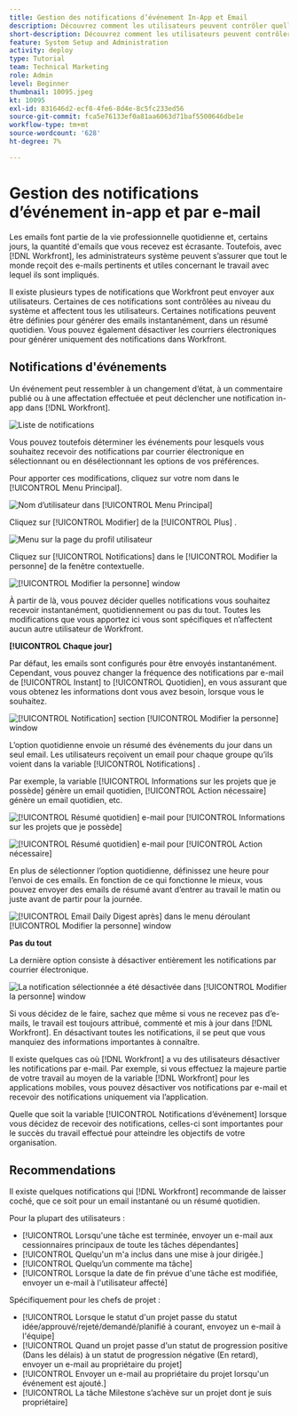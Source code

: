 ```yaml
---
title: Gestion des notifications d’événement In-App et Email
description: Découvrez comment les utilisateurs peuvent contrôler quelles notifications in-app et par e-mail ils reçoivent afin d’obtenir des emails pertinents et utiles concernant leur travail.
short-description: Découvrez comment les utilisateurs peuvent contrôler quelles notifications in-app et par e-mail ils reçoivent.
feature: System Setup and Administration
activity: deploy
type: Tutorial
team: Technical Marketing
role: Admin
level: Beginner
thumbnail: 10095.jpeg
kt: 10095
exl-id: 831646d2-ecf8-4fe6-8d4e-8c5fc233ed56
source-git-commit: fca5e76133ef0a81aa6063d71baf5500646dbe1e
workflow-type: tm+mt
source-wordcount: '628'
ht-degree: 7%

---
```


# Gestion des notifications d’événement in-app et par e-mail

Les emails font partie de la vie professionnelle quotidienne et, certains jours, la quantité d&#39;emails que vous recevez est écrasante. Toutefois, avec [!DNL Workfront], les administrateurs système peuvent s’assurer que tout le monde reçoit des e-mails pertinents et utiles concernant le travail avec lequel ils sont impliqués.

Il existe plusieurs types de notifications que Workfront peut envoyer aux utilisateurs. Certaines de ces notifications sont contrôlées au niveau du système et affectent tous les utilisateurs. Certaines notifications peuvent être définies pour générer des emails instantanément, dans un résumé quotidien. Vous pouvez également désactiver les courriers électroniques pour générer uniquement des notifications dans Workfront.

## Notifications d&#39;événements

Un événement peut ressembler à un changement d’état, à un commentaire publié ou à une affectation effectuée et peut déclencher une notification in-app dans [!DNL Workfront].

![Liste de notifications](assets/admin-fund-user-notifications-01.png)

Vous pouvez toutefois déterminer les événements pour lesquels vous souhaitez recevoir des notifications par courrier électronique en sélectionnant ou en désélectionnant les options de vos préférences.

Pour apporter ces modifications, cliquez sur votre nom dans le [!UICONTROL Menu Principal].

![Nom d’utilisateur dans [!UICONTROL Menu Principal]](assets/admin-fund-user-notifications-02.png)

Cliquez sur [!UICONTROL Modifier] de la [!UICONTROL Plus] .

![Menu sur la page du profil utilisateur](assets/admin-fund-user-notifications-03.png)

Cliquez sur [!UICONTROL Notifications] dans le [!UICONTROL Modifier la personne] de la fenêtre contextuelle.

![[!UICONTROL Modifier la personne] window](assets/admin-fund-user-notifications-04.png)

À partir de là, vous pouvez décider quelles notifications vous souhaitez recevoir instantanément, quotidiennement ou pas du tout. Toutes les modifications que vous apportez ici vous sont spécifiques et n’affectent aucun autre utilisateur de Workfront.

**[!UICONTROL Chaque jour]**

Par défaut, les emails sont configurés pour être envoyés instantanément. Cependant, vous pouvez changer la fréquence des notifications par e-mail de [!UICONTROL Instant] to [!UICONTROL Quotidien], en vous assurant que vous obtenez les informations dont vous avez besoin, lorsque vous le souhaitez.

![[!UICONTROL Notification] section [!UICONTROL Modifier la personne] window](assets/admin-fund-user-notifications-05.png)

L’option quotidienne envoie un résumé des événements du jour dans un seul email. Les utilisateurs reçoivent un email pour chaque groupe qu’ils voient dans la variable [!UICONTROL Notifications] .

Par exemple, la variable [!UICONTROL Informations sur les projets que je possède] génère un email quotidien, [!UICONTROL Action nécessaire] génère un email quotidien, etc.

![[!UICONTROL Résumé quotidien] e-mail pour [!UICONTROL Informations sur les projets que je possède]](assets/admin-fund-user-notifications-06.png)

![[!UICONTROL Résumé quotidien] e-mail pour [!UICONTROL Action nécessaire]](assets/admin-fund-user-notifications-07.png)

En plus de sélectionner l’option quotidienne, définissez une heure pour l’envoi de ces emails. En fonction de ce qui fonctionne le mieux, vous pouvez envoyer des emails de résumé avant d’entrer au travail le matin ou juste avant de partir pour la journée.

![[!UICONTROL Email Daily Digest après] dans le menu déroulant [!UICONTROL Modifier la personne] window](assets/admin-fund-user-notifications-08.png)

**Pas du tout**

La dernière option consiste à désactiver entièrement les notifications par courrier électronique.

![La notification sélectionnée a été désactivée dans [!UICONTROL Modifier la personne] window](assets/admin-fund-user-notifications-09.png)

Si vous décidez de le faire, sachez que même si vous ne recevez pas d’e-mails, le travail est toujours attribué, commenté et mis à jour dans [!DNL Workfront]. En désactivant toutes les notifications, il se peut que vous manquiez des informations importantes à connaître.

Il existe quelques cas où [!DNL Workfront] a vu des utilisateurs désactiver les notifications par e-mail. Par exemple, si vous effectuez la majeure partie de votre travail au moyen de la variable [!DNL Workfront] pour les applications mobiles, vous pouvez désactiver vos notifications par e-mail et recevoir des notifications uniquement via l’application.

Quelle que soit la variable [!UICONTROL Notifications d’événement] lorsque vous décidez de recevoir des notifications, celles-ci sont importantes pour le succès du travail effectué pour atteindre les objectifs de votre organisation.


## Recommendations

Il existe quelques notifications qui [!DNL Workfront] recommande de laisser coché, que ce soit pour un email instantané ou un résumé quotidien.

Pour la plupart des utilisateurs :

* [!UICONTROL Lorsqu&#39;une tâche est terminée, envoyer un e-mail aux cessionnaires principaux de toute les tâches dépendantes]
* [!UICONTROL Quelqu&#39;un m&#39;a inclus dans une mise à jour dirigée.]
* [!UICONTROL Quelqu’un commente ma tâche]
* [!UICONTROL Lorsque la date de fin prévue d&#39;une tâche est modifiée, envoyer un e-mail à l&#39;utilisateur affecté]


Spécifiquement pour les chefs de projet :

* [!UICONTROL Lorsque le statut d&#39;un projet passe du statut idée/approuvé/rejeté/demandé/planifié à courant, envoyez un e-mail à l&#39;équipe]
* [!UICONTROL Quand un projet passe d&#39;un statut de progression positive (Dans les délais) à un statut de progression négative (En retard), envoyer un e-mail au propriétaire du projet]
* [!UICONTROL Envoyer un e-mail au propriétaire du projet lorsqu&#39;un événement est ajouté.]
* [!UICONTROL La tâche Milestone s’achève sur un projet dont je suis propriétaire]


<!---
learn more URLs
Email notifications
guide: manage your notifications
--->
